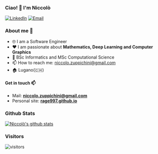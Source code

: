 ### Ciao! 👋 I'm Niccolò

<p> 
<a href="https://www.linkedin.com/in/niccol%C3%B2-zuppichini-16529a139/" target="_blank"><img alt="LinkedIn" src="https://img.shields.io/badge/linkedin-%230077B5.svg?&style=for-the-badge&logo=linkedin&logoColor=white" /></a> <a href="mailto:nick.zup@gmail.com" target="_blank"><img alt="Email" src="https://img.shields.io/badge/-nick.zup@gmail.com-c14438?style=for-the-badge&logoColor=white&link=mailto:nick.zup@gmail.com" /></a> 
</p>

### About me :rocket:
- 🤓  I am a Software Engineer
- ❤️ I am passionate about **Mathematics, Deep Learning and Computer Graphics** 
- 📜 BSc Informatics and MSc Computational Science
- 📫 How to reach me: niccolo.zuppichini@gmail.com
- 🏠 Lugano(🇨🇭) 

<!--
### Current interestes 📚 
-->
 
 #### Get in touch 📫
- Mail: **niccolo.zuppichini@gmail.com**
- Personal site: **[rage997.github.io](https://rage997.github.io/)**

### Github Stats
[![Niccolò's github stats](https://github-readme-stats.vercel.app/api?username=rage997&show_icons=true&hi&theme=dark&count_private=true&include_all_commits=true)](https://github.com/anuraghazra/github-readme-stats)

### Visitors
![visitors](https://visitor-badge.glitch.me/badge?page_id=rage997.count_visitors)
